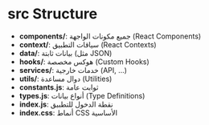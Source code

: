 # src Structure

- **components/**: جميع مكونات الواجهة (React Components)
- **context/**: سياقات التطبيق (React Contexts)
- **data/**: بيانات ثابتة (مثل JSON)
- **hooks/**: هوكس مخصصة (Custom Hooks)
- **services/**: خدمات خارجية (API, ...)
- **utils/**: دوال مساعدة (Utilities)
- **constants.js**: ثوابت عامة
- **types.js**: أنواع بيانات (Type Definitions)
- **index.js**: نقطة الدخول للتطبيق
- **index.css**: أنماط CSS الأساسية